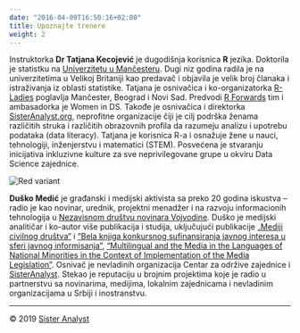 ```yaml
---
date: "2016-04-09T16:50:16+02:00"
title: Upoznajte trenere
weight: 2
---
```


Instruktorka **Dr Tatjana Kecojević** je dugodišnja korisnica **R** jezika. Doktorila je statistku na [Univerzitetu u Mančesteru](https://www.manchester.ac.uk/). Dugi niz godina radila je na univerzitetima u Velikoj Britaniji kao predavač i objavila je velik broj članaka i istraživanja iz oblasti statistike. Tatjana je osnivačica i ko-organizatorka [R-Ladies](https://rladies.org) poglavlja Mančester, Beograd i Novi Sad. Predvodi [R Forwards](https://forwards.github.io) tim i ambasadorka je Women in DS. Takođe je osnivačica i direktorka [SisterAnalyst.org](https://sisteranalyst.org), neprofitne organizacije čiji je cilj podrška ženama različitih struka i različitih obrazovnih profila da razumeju analizu i upotrebu podataka (data literacy). Tatjana je korisnica R-a i osnažuje žene u nauci, tehnologiji, inženjerstvu i matematici (STEM). Posvećena je stvaranju inicijativa inkluzivne kulture za sve neprivilegovane grupe u okviru Data Science zajednice.

![Red variant](/general/Instructor/images/IMG_0232.jpg?width=40pc)

**Duško Medić** je građanski i medijski aktivista sa preko 20 godina iskustva – radio je kao novinar, urednik, projektni menadžer i na razvoju informacionih tehnologija u [Nezavisnom društvu novinara Vojvodine](http://www.ndnv.org). Duško je medijski analitičar i ko-autor više publikacija i studija, uključujući publikacije [„Mediji civilnog društva“](http://www.ndnv.org/wp-content/uploads/2018/06/MedijiCivilnogDrustva-NDNV-Drugo-dopunjeno-izdanje.pdf) i [“Bela knjiga konkursnog sufinansiranja javnog interesa u sferi javnog informisanja”](http://www.ndnv.org/wp-content/uploads/2016/06/BelaKnjigaWEB.pdf), [“Multilingual and the Media in the Languages of National Minorities in the Context of Implementation of the Media Legislation”](http://www.ndnv.org/wp-content/uploads/2016/04/PRILOG-1-TABELA-FINAL.pdf). Osnivač je nevladinih organizacija Centar za održive zajednice i [SisterAnalyst](https://sisteranalyst.org). Stekao je reputaciju u brojnim projektima koje je radio u partnerstvu sa novinarima, medijima, lokalnim zajednicama i nevladinim organizacijama u Srbiji i inostranstvu. 

-----------------------------
© 2019 [Sister Analyst](https://sisteranalyst.org)